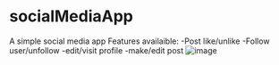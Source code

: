 # socialMediaApp
A simple social media app
Features availaible:
  -Post like/unlike
  -Follow user/unfollow
  -edit/visit profile
  -make/edit post
![image](https://user-images.githubusercontent.com/55613871/110237003-6949d880-7f5f-11eb-97ee-29c6afddb9e7.png)
